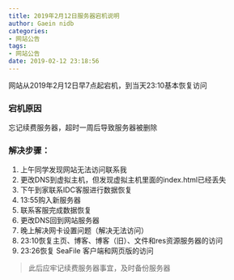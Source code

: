 ```yaml
---
title: 2019年2月12日服务器宕机说明
author: Gaein nidb
categories:
- 网站公告
tags:
- 网站公告
date: 2019-02-12 23:18:56
---
```

网站从2019年2月12日早7点起宕机，到当天23:10基本恢复访问

### 宕机原因

忘记续费服务器，超时一周后导致服务器被删除

### 解决步骤：

1. 上午同学发现网站无法访问联系我
2. 更改DNS到虚拟主机，但发现虚拟主机里面的index.html已经丢失
2. 下午到家联系IDC客服进行数据恢复
3. 13:55购入新服务器
4. 联系客服完成数据恢复
5. 更改DNS回到网站服务器
6. 晚上解决网卡设置问题（解决无法访问）
7. 23:10恢复主页、博客、博客（旧）、文件和res资源服务器的访问
8. 23:26恢复 SeaFile 客户端和网页版的访问

> 此后应牢记续费服务器事宜，及时备份服务器
